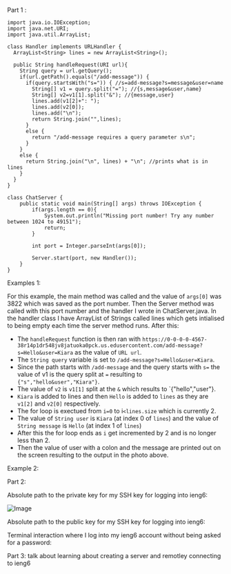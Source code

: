 Part 1 :
```
import java.io.IOException;
import java.net.URI;
import java.util.ArrayList; 

class Handler implements URLHandler {
  ArrayList<String> lines = new ArrayList<String>();

  public String handleRequest(URI url){
    String query = url.getQuery();
    if(url.getPath().equals("/add-message")) {
      if(query.startsWith("s=")) { //s=add-message?s=message&user=name
        String[] v1 = query.split("="); //{s,message&user,name}
        String[] v2=v1[1].split("&"); //{message,user}
        lines.add(v1[2]+": ");
        lines.add(v2[0]);
        lines.add("\n");
        return String.join("",lines);
      }
      else {
        return "/add-message requires a query parameter s\n";
      }
    }
    else {
      return String.join("\n", lines) + "\n"; //prints what is in lines
    }
  }
}

class ChatServer {
    public static void main(String[] args) throws IOException {
        if(args.length == 0){
            System.out.println("Missing port number! Try any number between 1024 to 49151");
            return;
        }

        int port = Integer.parseInt(args[0]);

        Server.start(port, new Handler());
    }
}
```

Examples 1: 

For this example, the main method was called and the value of `args[0]` was 3822 which was saved as the port number. Then the Server method was called with this port number and the handler I wrote in ChatServer.java. In the handler class I have ArrayList of Strings called lines which gets intialised to being empty each time the server method runs. After this: 
- The `handleRequest` function is then ran with `https://0-0-0-0-4567-38r14p1dr548jv8jatuoka0pck.us.edusercontent.com/add-message?s=Hello&user=Kiara` as the value of `URL url`.
- The `String query` variable is set to  `/add-message?s=Hello&user=Kiara`.
- Since the path starts with  `/add-message` and the query starts with `s=` the value of v1 is the query split at `=` resulting to `{"s","hello&user","Kiara"}`.
- The value of `v2` is `v1[1]` split at the `&` which results to `{"hello","user"}.
- `Kiara` is added to lines and then `Hello` is added to `lines` as they are `v1[2]` and `v2[0]` respectively.
- The for loop is exectued from `i=0` to i`<lines.size` which is currently 2. 
- The value of `String user` is `Kiara` (at index 0 of `lines`) and the value of `String message` is `Hello` (at index 1 of `lines`)
- After this the for loop ends as `i` get incremented by 2 and is no longer less than 2. 
- Then the value of user with a colon and the message are printed out on the screen resulting to the output in the photo above.

Example 2: 

Part 2: 

Absolute path to the private key for my SSH key for logging into ieng6: 

![Image](ssh1.png) 

Absolute path to the public key for my SSH key for logging into ieng6:


Terminal interaction where I log into my ieng6 account without being asked for a password: 

Part 3: 
talk about learning about creating a server and remotley connecting to ieng6



